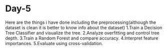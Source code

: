 # Day-5
Here are the things i have done including the preprocessing(although the dataset is clean it is better to know info about the dataset)
1.Train a Decision Tree Classifier and visualize the tree.
2.Analyze overfitting and control tree depth.
3.Train a Random Forest and compare accuracy.
4.Interpret feature importances.
5.Evaluate using cross-validation.
